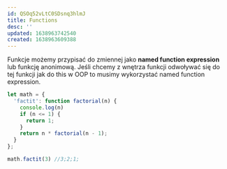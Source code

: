 ```yaml
---
id: QSOq52vLtC0SDsnq3hlmJ
title: Functions
desc: ''
updated: 1638963742540
created: 1638963609388
---
```


Funkcje możemy przypisać do zmiennej jako **named function expression** lub funkcję anonimową. Jeśli chcemy z wnętrza funkcji odwoływać się do tej funkcji jak do this w OOP to musimy wykorzystać named function expression.

```javascript
let math = {
  'factit': function factorial(n) {
    console.log(n)
    if (n <= 1) {
      return 1;
    }
    return n * factorial(n - 1);
  }
};

math.factit(3) //3;2;1;
```
